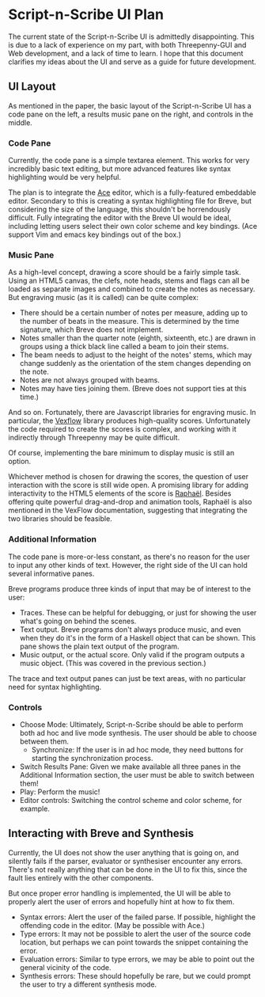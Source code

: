 # Script-n-Scribe UI Plan

The current state of the Script-n-Scribe UI is admittedly disappointing. This is
due to a lack of experience on my part, with both Threepenny-GUI and Web
development, and a lack of time to learn. I hope that this document clarifies my
ideas about the UI and serve as a guide for future development.

## UI Layout

As mentioned in the paper, the basic layout of the Script-n-Scribe UI has a code
pane on the left, a results music pane on the right, and controls in the middle.

### Code Pane

Currently, the code pane is a simple textarea element. This works for very
incredibly basic text editing, but more advanced features like syntax
highlighting would be very helpful.

The plan is to integrate the [Ace][ace] editor, which is a fully-featured
embeddable editor. Secondary to this is creating a syntax highlighting file for
Breve, but considering the size of the language, this shouldn't be horrendously
difficult. Fully integrating the editor with the Breve UI would be ideal,
including letting users select their own color scheme and key bindings. (Ace
support Vim and emacs key bindings out of the box.)

### Music Pane

As a high-level concept, drawing a score should be a fairly simple task. Using
an HTML5 canvas, the clefs, note heads, stems and flags can all be loaded as
separate images and combined to create the notes as necessary. But engraving
music (as it is called) can be quite complex:

* There should be a certain number of notes per measure, adding up to the number
  of beats in the measure. This is determined by the time signature, which Breve
  does not implement.
* Notes smaller than the quarter note (eighth, sixteenth, etc.) are drawn in
  groups using a thick black line called a beam to join their stems.
* The beam needs to adjust to the height of the notes' stems, which may change
  suddenly as the orientation of the stem changes depending on the note.
* Notes are not always grouped with beams.
* Notes may have ties joining them. (Breve does not support ties at this time.)

And so on. Fortunately, there are Javascript libraries for engraving music. In
particular, the [Vexflow][vf] library produces high-quality scores.
Unfortunately the code required to create the scores is complex, and working
with it indirectly through Threepenny may be quite difficult.

Of course, implementing the bare minimum to display music is still an option.

Whichever method is chosen for drawing the scores, the question of user
interaction with the score is still wide open. A promising library for adding
interactivity to the HTML5 elements of the score is [Raphaël][raph]. Besides
offering quite powerful drag-and-drop and animation tools, Raphaël is also
mentioned in the VexFlow documentation, suggesting that integrating the two
libraries should be feasible.

### Additional Information

The code pane is more-or-less constant, as there's no reason for the user to
input any other kinds of text. However, the right side of the UI can hold
several informative panes.

Breve programs produce three kinds of input that may be of interest to the user:

* Traces. These can be helpful for debugging, or just for showing the user
  what's going on behind the scenes.
* Text output. Breve programs don't always produce music, and even when they do
  it's in the form of a Haskell object that can be shown. This pane shows the
  plain text output of the program.
* Music output, or the actual score. Only valid if the program outputs a music
  object. (This was covered in the previous section.)

The trace and text output panes can just be text areas, with no particular need
for syntax highlighting.

### Controls

- Choose Mode: Ultimately, Script-n-Scribe should be able to perform both ad hoc
  and live mode synthesis. The user should be able to choose between them.
  - Synchronize: If the user is in ad hoc mode, they need buttons for starting
    the synchronization process.
- Switch Results Pane: Given we make available all three panes in the Additional
  Information section, the user must be able to switch between them!
- Play: Perform the music!
- Editor controls: Switching the control scheme and color scheme, for example.

## Interacting with Breve and Synthesis

Currently, the UI does not show the user anything that is going on, and silently
fails if the parser, evaluator or synthesiser encounter any errors. There's not
really anything that can be done in the UI to fix this, since the fault lies
entirely with the other components.

But once proper error handling is implemented, the UI will be able to properly
alert the user of errors and hopefully hint at how to fix them.

* Syntax errors: Alert the user of the failed parse. If possible, highlight the
  offending code in the editor. (May be possible with Ace.)
* Type errors: It may not be possible to alert the user of the source code
  location, but perhaps we can point towards the snippet containing the error.
* Evaluation errors: Similar to type errors, we may be able to point out the
  general vicinity of the code.
* Synthesis errors: These should hopefully be rare, but we could prompt the user
  to try a different synthesis mode.

[ace]: https://ace.c9.io/#nav=about
[vf]: http://www.vexflow.com/
[raph]: http://raphaeljs.com/
